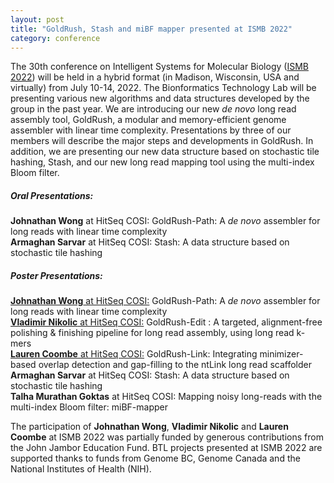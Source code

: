 ```yaml
---  
layout: post  
title: "GoldRush, Stash and miBF mapper presented at ISMB 2022"  
category: conference  
---  
```


The 30th conference on Intelligent Systems for Molecular Biology ([ISMB 2022](https://www.iscb.org/ismb2022)) will be held in a hybrid format (in Madison, Wisconsin, USA and virtually) from July 10-14, 2022. The Bionformatics Technology Lab will be presenting various new algorithms and data structures developed by the group in the past year. We are introducing our new <i>de novo</i> long read assembly tool, GoldRush, a modular and memory-efficient genome assembler with linear time complexity. Presentations by three of our members will describe the major steps and developments in GoldRush. In addition, we are presenting our new data structure based on stochastic tile hashing, Stash, and our new long read mapping tool using the multi-index Bloom filter.

##### Oral Presentations:
<strong>Johnathan Wong</strong> at HitSeq COSI: GoldRush-Path: A <i>de novo</i> assembler for long reads with linear time complexity
<br>
<strong>Armaghan Sarvar</strong> at HitSeq COSI: Stash: A data structure based on stochastic tile hashing

##### Poster Presentations:
[<strong>Johnathan Wong</strong> at HitSeq COSI:](http://www.birollab.ca/assets/posts/WongJohnathan_HitSeq_ISMB2022_goldrush.pdf) GoldRush-Path: A <i>de novo</i> assembler for long reads with linear time complexity
<br>
[<strong>Vladimir Nikolic</strong> at HitSeq COSI:](http://www.birollab.ca/assets/posts/NikolicVladimir_HitSeq_ISMB2022_goldrush-edit.pdf) GoldRush-Edit : A targeted, alignment-free polishing & finishing pipeline for long read assembly, using long read k-mers
<br>
[<strong>Lauren Coombe</strong> at HitSeq COSI:](http://www.birollab.ca/assets/posts/CoombeLauren_HitSeq_ISMB2022_goldrush-link.pdf) GoldRush-Link: Integrating minimizer-based overlap detection and gap-filling to the ntLink long read scaffolder
<br>
<strong>Armaghan Sarvar</strong> at HitSeq COSI: Stash: A data structure based on stochastic tile hashing
<br>
<strong>Talha Murathan Goktas</strong> at HitSeq COSI: Mapping noisy long-reads with the multi-index Bloom filter: miBF-mapper


The participation of <strong>Johnathan Wong</strong>, <strong>Vladimir Nikolic</strong> and <strong>Lauren Coombe</strong> at ISMB 2022 was partially funded by generous contributions from the John Jambor Education Fund. BTL projects presented at ISMB 2022 are supported thanks to funds from Genome BC, Genome Canada and the National Institutes of Health (NIH).
